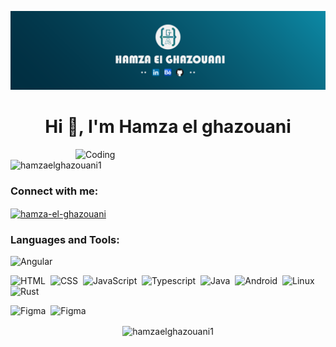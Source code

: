 [![MasterHead](Banner-Linkedin-01.png)](https://github.com/Hamzaelghazouani1)
<h1 align="center">Hi 👋, I'm Hamza el ghazouani</h1>
<img align="right" alt="Coding" width="400" src="https://i.pinimg.com/originals/2a/53/65/2a53651a35816f499270d8275fd5318f.gif">


<p align="left"> <img src="https://komarev.com/ghpvc/?username=hamzaelghazouani1&label=Profile%20views&color=0e75b6&style=flat" alt="hamzaelghazouani1" /> </p>

<h3 align="left">Connect with me:</h3>
<p align="left">
<a href="https://linkedin.com/in/hamza-el-ghazouani" target="blank"><img align="center" src="https://raw.githubusercontent.com/rahuldkjain/github-profile-readme-generator/master/src/images/icons/Social/linked-in-alt.svg" alt="hamza-el-ghazouani" height="30" width="40" /></a>
</p>

<h3 align="left">Languages and Tools:</h3>

![Angular](https://img.shields.io/badge/Angular-05122A?style=flat&logo=Angular&logoColor=orange)&nbsp;

![HTML](https://img.shields.io/badge/-HTML-05122A?style=flat&logo=HTML5)&nbsp;
![CSS](https://img.shields.io/badge/-CSS-05122A?style=flat&logo=CSS3&logoColor=1572B6)&nbsp;
![JavaScript](https://img.shields.io/badge/-JavaScript-05122A?style=flat&logo=javascript)&nbsp;
![Typescript](https://img.shields.io/badge/-TypeScript-05122A?style=flat&logo=typescript)&nbsp;
![Java](https://img.shields.io/badge/-Java-05122A?style=flat&logo=java)&nbsp;
![Android](https://img.shields.io/badge/-Android-05122A?style=flat&logo=android)&nbsp;
![Linux](https://img.shields.io/badge/-Linux-05122A?style=flat&logo=linux)&nbsp;
![Rust](https://img.shields.io/badge/Rust-05122A?style=flat&logo=Rust&logoColor=brown)&nbsp;

![Figma](https://img.shields.io/badge/-Figma-05122A?style=figma&logo=figma)&nbsp;
![Figma](https://img.shields.io/badge/-Photoshop-05122A?style=photoshop&logo=photoshop)&nbsp;


<p align="center">
  <img align="center" src="https://github-readme-streak-stats.herokuapp.com/?user=hamzaelghazouani1&" alt="hamzaelghazouani1" />
</p>
